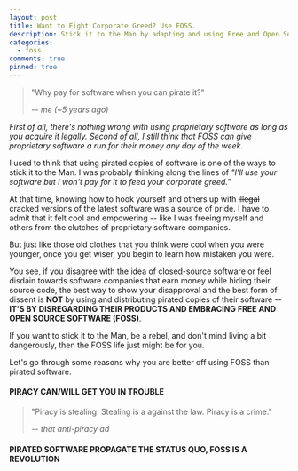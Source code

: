 ```yaml
---
layout: post
title: Want to Fight Corporate Greed? Use FOSS.
description: Stick it to the Man by adapting and using Free and Open Source Software (FOSS).
categories:
  - foss
comments: true
pinned: true
---
```

> "Why pay for software when you can pirate it?"
>
> -- <cite>me (~5 years ago)</cite>

*First of all, there's nothing wrong with using proprietary software as long as you acquire it legally. Second of all, I still think that FOSS can give proprietary software a run for their money any day of the week.*

I used to think that using pirated copies of software is one of the ways to stick it to the Man. I was probably thinking along the lines of *"I'll use your software but I won't pay for it to feed your corporate greed."*

At that time, knowing how to hook yourself and others up with ~~illegal~~ cracked versions of the latest software was a source of pride. I have to admit that it felt cool and empowering -- like I was freeing myself and others from the clutches of proprietary software companies.

But just like those old clothes that you think were cool when you were younger, once you get wiser, you begin to learn how mistaken you were.

You see, if you disagree with the idea of closed-source software or feel disdain towards software companies that earn money while hiding their source code, the best way to show your disapproval and the best form of dissent is **NOT** by using and distributing pirated copies of their software -- **IT'S BY DISREGARDING THEIR PRODUCTS AND EMBRACING FREE AND OPEN SOURCE SOFTWARE (FOSS)**.

If you want to stick it to the Man, be a rebel, and don't mind living a bit dangerously, then the FOSS life just might be for you.

Let's go through some reasons why you are better off using FOSS than pirated software.


#### **PIRACY CAN/WILL GET YOU IN TROUBLE**
> "Piracy is stealing. Stealing is a against the law. Piracy is a crime."
>
> -- <cite>that anti-piracy ad</cite>



#### **PIRATED SOFTWARE PROPAGATE THE STATUS QUO, FOSS IS A REVOLUTION**
